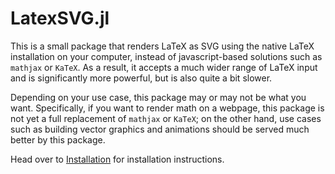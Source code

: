 # LatexSVG.jl

This is a small package that renders LaTeX as SVG using the native LaTeX installation on your computer, instead of javascript-based solutions such as `mathjax` or `KaTeX`. As a result, it accepts a much wider range of LaTeX input and is significantly more powerful, but is also quite a bit slower.

Depending on your use case, this package may or may not be what you want. Specifically, if you want to render math on a webpage, this package is not yet a full replacement of `mathjax` or `KaTeX`; on the other hand, use cases such as building vector graphics and animations should be served much better by this package.

Head over to [Installation](man/installation.md) for installation instructions.
